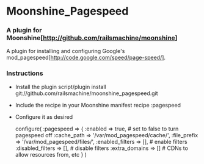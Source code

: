 # Moonshine_Pagespeed

### A plugin for Moonshine[http://github.com/railsmachine/moonshine]

A plugin for installing and configuring Google's mod_pagespeed[http://code.google.com/speed/page-speed/].

### Instructions

* Install the plugin
    script/plugin install git://github.com/railsmachine/moonshine_pagespeed.git
    
* Include the recipe in your Moonshine manifest
    recipe :pagespeed
    
* Configure it as desired

    configure(
      :pagespeed => {
        :enabled => true, # set to false to turn pagespeed off
        :cache_path => '/var/mod_pagespeed/cache/',
        :file_prefix => '/var/mod_pagespeed/files/',
        :enabled_filters => [], # enable filters
        :disabled_filters => [], # disable filters
        :extra_domains => [] # CDNs to allow resources from, etc
      }
    )
